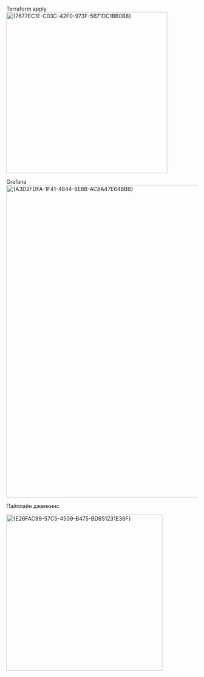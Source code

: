 Terraform apply
<img width="424" alt="{7677EC1E-C03C-42F0-973F-5B71DC1BB0B8}" src="https://github.com/user-attachments/assets/4c3a6680-6272-4bc4-be47-cf111b02888e" />

Grafana
<img width="822" alt="{A3D2FDFA-1F41-4844-8E8B-AC8A47E64BBB}" src="https://github.com/user-attachments/assets/77e90bde-3cdd-4fa0-a406-17aeca6b8d88" />

Пайплайн дженкинс

<img width="411" alt="{E26FAC99-57C5-4509-B475-BD651231E36F}" src="https://github.com/user-attachments/assets/7a56fb1e-75ba-4795-8047-a8441f452fee" />
